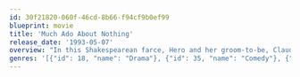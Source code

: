 ```yaml
---
id: 30f21820-060f-46cd-8b66-f94cf9b0ef99
blueprint: movie
title: 'Much Ado About Nothing'
release_date: '1993-05-07'
overview: "In this Shakespearean farce, Hero and her groom-to-be, Claudio, team up with Claudio's commanding officer, Don Pedro, the week before their wedding to hatch a matchmaking scheme. Their targets are sharp-witted duo Benedick and Beatrice -- a tough task indeed, considering their corresponding distaste for love and each other. Meanwhile, meddling Don John plots to ruin the wedding."
genres: '[{"id": 18, "name": "Drama"}, {"id": 35, "name": "Comedy"}, {"id": 10749, "name": "Romance"}]'
---
```

